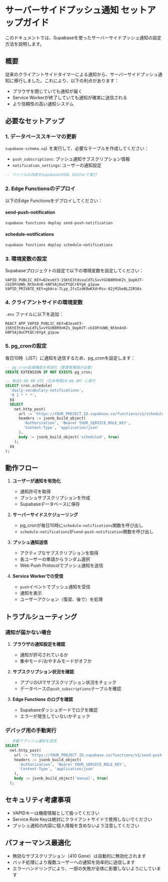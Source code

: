 # サーバーサイドプッシュ通知 セットアップガイド

このドキュメントでは、Supabaseを使ったサーバーサイドプッシュ通知の設定方法を説明します。

## 概要

従来のクライアントサイドタイマーによる通知から、サーバーサイドプッシュ通知に移行しました。これにより、以下の利点があります：

- ブラウザを閉じていても通知が届く
- Service Workerが終了していても通知が確実に送信される
- より信頼性の高い通知システム

## 必要なセットアップ

### 1. データベーススキーマの更新

`supabase-schema.sql` を実行して、必要なテーブルを作成してください：

- `push_subscriptions`: プッシュ通知サブスクリプション情報
- `notification_settings`: ユーザーの通知設定

```sql
-- ファイルの内容をSupabaseのSQL Editorで実行
```

### 2. Edge Functionsのデプロイ

以下のEdge Functionsをデプロイしてください：

#### send-push-notification
```bash
supabase functions deploy send-push-notification
```

#### schedule-notifications
```bash
supabase functions deploy schedule-notifications
```

### 3. 環境変数の設定

Supabaseプロジェクトの設定で以下の環境変数を設定してください：

```
VAPID_PUBLIC_KEY=BJevmY3-1SKtE3tdsxuCdTLSvvYGVB8R9nKZs_QopHJT-cbIOFnUWb_Ntbn4nD-kNF5AjOuCPtQCr6Yg4_g1puw
VAPID_PRIVATE_KEY=gbAra-7Lyp_2tsIzdK0wKXdrRsv-02jM2beBLZ2R58s
```

### 4. クライアントサイドの環境変数

`.env` ファイルに以下を追加：

```
REACT_APP_VAPID_PUBLIC_KEY=BJevmY3-1SKtE3tdsxuCdTLSvvYGVB8R9nKZs_QopHJT-cbIOFnUWb_Ntbn4nD-kNF5AjOuCPtQCr6Yg4_g1puw
```

### 5. pg_cronの設定

毎日10時（JST）に通知を送信するため、pg_cronを設定します：

```sql
-- pg_cron拡張機能を有効化（管理者権限が必要）
CREATE EXTENSION IF NOT EXISTS pg_cron;

-- 毎日1:00 AM UTC（日本時間10:00 AM）に実行
SELECT cron.schedule(
  'daily-vocabulary-notifications',
  '0 1 * * *',
  $$
  SELECT
    net.http_post(
      url := 'https://YOUR_PROJECT_ID.supabase.co/functions/v1/schedule-notifications',
      headers := jsonb_build_object(
        'Authorization', 'Bearer YOUR_SERVICE_ROLE_KEY',
        'Content-Type', 'application/json'
      ),
      body := jsonb_build_object('scheduled', true)
    );
  $$
);
```

## 動作フロー

1. **ユーザーが通知を有効化**
   - 通知許可を取得
   - プッシュサブスクリプションを作成
   - Supabaseデータベースに保存

2. **サーバーサイドスケジューリング**
   - pg_cronが毎日10時に`schedule-notifications`関数を呼び出し
   - `schedule-notifications`が`send-push-notification`関数を呼び出し

3. **プッシュ通知送信**
   - アクティブなサブスクリプションを取得
   - 各ユーザーの単語からランダム選択
   - Web Push Protocolでプッシュ通知を送信

4. **Service Workerでの受信**
   - `push`イベントでプッシュ通知を受信
   - 通知を表示
   - ユーザーアクション（復習、後で）を処理

## トラブルシューティング

### 通知が届かない場合

1. **ブラウザの通知設定を確認**
   - 通知が許可されているか
   - 集中モード/おやすみモードがオフか

2. **サブスクリプション状況を確認**
   - アプリのUIでサブスクリプション状況をチェック
   - データベースの`push_subscriptions`テーブルを確認

3. **Edge Functions のログを確認**
   - Supabaseダッシュボードでログを確認
   - エラーが発生していないかチェック

### デバッグ用の手動実行

```sql
-- 手動でプッシュ通知を送信
SELECT
  net.http_post(
    url := 'https://YOUR_PROJECT_ID.supabase.co/functions/v1/send-push-notification',
    headers := jsonb_build_object(
      'Authorization', 'Bearer YOUR_SERVICE_ROLE_KEY',
      'Content-Type', 'application/json'
    ),
    body := jsonb_build_object('manual', true)
  );
```

## セキュリティ考慮事項

- VAPIDキーは機密情報として扱ってください
- Service Role Keyは絶対にクライアントサイドで使用しないでください
- プッシュ通知の内容に個人情報を含めないよう注意してください

## パフォーマンス最適化

- 無効なサブスクリプション（410 Gone）は自動的に無効化されます
- バッチ処理により複数ユーザーへの通知を効率的に送信します
- エラーハンドリングにより、一部の失敗が全体に影響しないようにしています